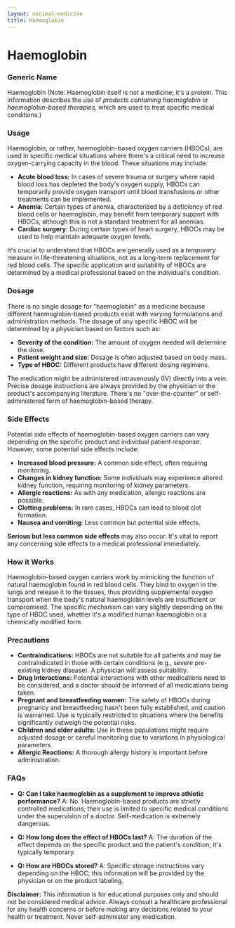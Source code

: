 ```yaml
---
layout: minimal-medicine
title: Haemoglobin
---
```


# Haemoglobin
### Generic Name
Haemoglobin (Note: Haemoglobin itself is not a medicine; it's a protein.  This information describes the use of *products containing haemoglobin* or *haemoglobin-based therapies*, which are used to treat specific medical conditions.)

### Usage
Haemoglobin, or rather, haemoglobin-based oxygen carriers (HBOCs), are used in specific medical situations where there's a critical need to increase oxygen-carrying capacity in the blood.  These situations may include:

* **Acute blood loss:**  In cases of severe trauma or surgery where rapid blood loss has depleted the body's oxygen supply, HBOCs can temporarily provide oxygen transport until blood transfusions or other treatments can be implemented.
* **Anemia:**  Certain types of anemia, characterized by a deficiency of red blood cells or haemoglobin, may benefit from temporary support with HBOCs, although this is not a standard treatment for all anemias.
* **Cardiac surgery:** During certain types of heart surgery, HBOCs may be used to help maintain adequate oxygen levels.


It's crucial to understand that HBOCs are generally used as a *temporary* measure in life-threatening situations, not as a long-term replacement for red blood cells.  The specific application and suitability of HBOCs are determined by a medical professional based on the individual's condition.

### Dosage
There is no single dosage for "haemoglobin" as a medicine because different haemoglobin-based products exist with varying formulations and administration methods.  The dosage of any specific HBOC will be determined by a physician based on factors such as:

* **Severity of the condition:** The amount of oxygen needed will determine the dose.
* **Patient weight and size:**  Dosage is often adjusted based on body mass.
* **Type of HBOC:** Different products have different dosing regimens.

The medication might be administered intravenously (IV) directly into a vein.  Precise dosage instructions are always provided by the physician or the product's accompanying literature.  There's no "over-the-counter" or self-administered form of haemoglobin-based therapy.

### Side Effects
Potential side effects of haemoglobin-based oxygen carriers can vary depending on the specific product and individual patient response. However, some potential side effects include:

* **Increased blood pressure:**  A common side effect, often requiring monitoring.
* **Changes in kidney function:**  Some individuals may experience altered kidney function, requiring monitoring of kidney parameters.
* **Allergic reactions:**  As with any medication, allergic reactions are possible.
* **Clotting problems:** In rare cases, HBOCs can lead to blood clot formation.
* **Nausea and vomiting:** Less common but potential side effects.

**Serious but less common side effects** may also occur. It's vital to report any concerning side effects to a medical professional immediately.

### How it Works
Haemoglobin-based oxygen carriers work by mimicking the function of natural haemoglobin found in red blood cells. They bind to oxygen in the lungs and release it to the tissues, thus providing supplemental oxygen transport when the body's natural haemoglobin levels are insufficient or compromised. The specific mechanism can vary slightly depending on the type of HBOC used, whether it's a modified human haemoglobin or a chemically modified form.

### Precautions
* **Contraindications:**  HBOCs are not suitable for all patients and may be contraindicated in those with certain conditions (e.g., severe pre-existing kidney disease).  A physician will assess suitability.
* **Drug Interactions:**  Potential interactions with other medications need to be considered, and a doctor should be informed of all medications being taken.
* **Pregnant and breastfeeding women:**  The safety of HBOCs during pregnancy and breastfeeding hasn't been fully established, and caution is warranted.  Use is typically restricted to situations where the benefits significantly outweigh the potential risks.
* **Children and older adults:**  Use in these populations might require adjusted dosage or careful monitoring due to variations in physiological parameters.
* **Allergic Reactions:**  A thorough allergy history is important before administration.


### FAQs

* **Q: Can I take haemoglobin as a supplement to improve athletic performance?** A: No. Haemoglobin-based products are strictly controlled medications; their use is limited to specific medical conditions under the supervision of a doctor. Self-medication is extremely dangerous.

* **Q: How long does the effect of HBOCs last?** A: The duration of the effect depends on the specific product and the patient's condition; it's typically temporary.

* **Q: How are HBOCs stored?** A:  Specific storage instructions vary depending on the HBOC; this information will be provided by the physician or on the product labeling.


**Disclaimer:** This information is for educational purposes only and should not be considered medical advice. Always consult a healthcare professional for any health concerns or before making any decisions related to your health or treatment.  Never self-administer any medication.
